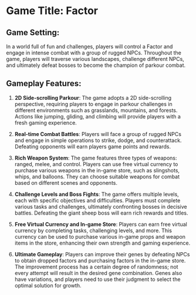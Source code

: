 # Game Title: Factor

## Game Setting:

In a world full of fun and challenges, players will control a Factor and engage in intense combat with a group of rugged NPCs. Throughout the game, players will traverse various landscapes, challenge different NPCs, and ultimately defeat bosses to become the champion of parkour combat.

## Gameplay Features:

1. **2D Side-scrolling Parkour**: The game adopts a 2D side-scrolling perspective, requiring players to engage in parkour challenges in different environments such as grasslands, mountains, and forests. Actions like jumping, gliding, and climbing will provide players with a fresh gaming experience.

2. **Real-time Combat Battles**: Players will face a group of rugged NPCs and engage in simple operations to strike, dodge, and counterattack. Defeating opponents will earn players game points and rewards.

3. **Rich Weapon System**: The game features three types of weapons: ranged, melee, and control. Players can use free virtual currency to purchase various weapons in the in-game store, such as slingshots, whips, and balloons. They can choose suitable weapons for combat based on different scenes and opponents.

4. **Challenge Levels and Boss Fights**: The game offers multiple levels, each with specific objectives and difficulties. Players must complete various tasks and challenges, ultimately confronting bosses in decisive battles. Defeating the giant sheep boss will earn rich rewards and titles.

5. **Free Virtual Currency and In-game Store**: Players can earn free virtual currency by completing tasks, challenging levels, and more. This currency can be used to purchase various in-game props and weapon items in the store, enhancing their own strength and gaming experience.

6. **Ultimate Gameplay**: Players can improve their genes by defeating NPCs to obtain dropped factors and purchasing factors in the in-game store. The improvement process has a certain degree of randomness; not every attempt will result in the desired gene combination. Genes also have variations, and players need to use their judgment to select the optimal solution for growth.